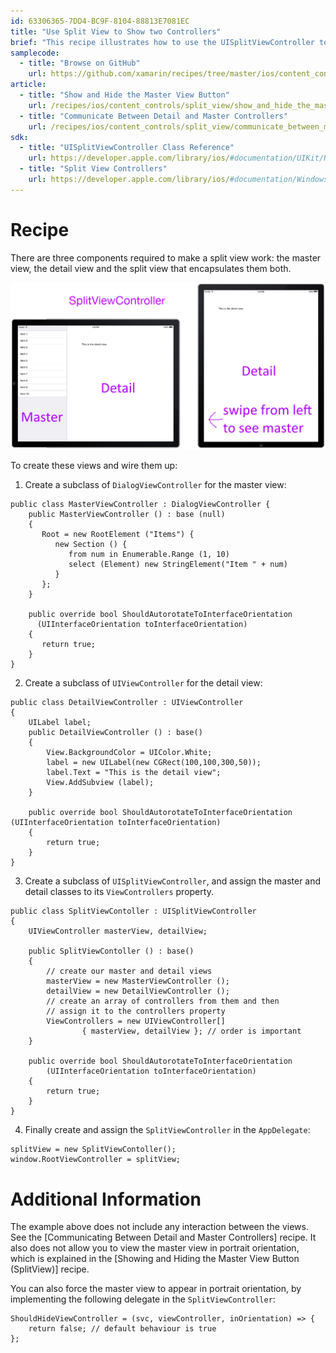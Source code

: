 ```yaml
---
id: 63306365-7DD4-BC9F-8104-88813E7081EC
title: "Use Split View to Show two Controllers"
brief: "This recipe illustrates how to use the UISplitViewController to display two view controllers with a master-detail relationship. This controller can only be used on the iPad."
samplecode:
  - title: "Browse on GitHub" 
    url: https://github.com/xamarin/recipes/tree/master/ios/content_controls/split_view/use_split_view_to_show_two_controllers
article:
  - title: "Show and Hide the Master View Button" 
    url: /recipes/ios/content_controls/split_view/show_and_hide_the_master_view_button
  - title: "Communicate Between Detail and Master Controllers" 
    url: /recipes/ios/content_controls/split_view/communicate_between_master_and_detail_controllers
sdk:
  - title: "UISplitViewController Class Reference" 
    url: https://developer.apple.com/library/ios/#documentation/UIKit/Reference/UISplitViewController_class/Reference/Reference.html
  - title: "Split View Controllers" 
    url: https://developer.apple.com/library/ios/#documentation/WindowsViews/Conceptual/ViewControllerCatalog/Chapters/SplitViewControllers.html
---
```


<a name="Recipe" class="injected"></a>


# Recipe

There are three components required to make a split view work: the master
view, the detail view and the split view that encapsulates them both.

 [ ![](Images/Picture_1.png)](Images/Picture_1.png)

To create these views and wire them up:

<ol>
  <li>Create a subclass of <code>DialogViewController</code> for the master view:</li>
</ol>


```
public class MasterViewController : DialogViewController {
    public MasterViewController () : base (null)
    {
       Root = new RootElement ("Items") {
          new Section () {
             from num in Enumerable.Range (1, 10)
             select (Element) new StringElement("Item " + num)
          }  
       };
    }

    public override bool ShouldAutorotateToInterfaceOrientation
      (UIInterfaceOrientation toInterfaceOrientation)
    {
       return true;
    }
}
```

<ol start="2">
  <li>Create a subclass of <code>UIViewController</code> for the detail view:</li>
</ol>


```
public class DetailViewController : UIViewController
{
    UILabel label;
    public DetailViewController () : base()
    {
        View.BackgroundColor = UIColor.White;
        label = new UILabel(new CGRect(100,100,300,50));
        label.Text = "This is the detail view";
        View.AddSubview (label);
    }

    public override bool ShouldAutorotateToInterfaceOrientation (UIInterfaceOrientation toInterfaceOrientation)
    {
        return true;
    }
}
```

<ol start="3">
  <li>Create a subclass of <code>UISplitViewController</code>, and assign the master and detail classes to its <code>ViewControllers</code> property.</li>
</ol>


```
public class SplitViewContoller : UISplitViewController
{
    UIViewController masterView, detailView;

    public SplitViewContoller () : base()
    {
        // create our master and detail views
        masterView = new MasterViewController ();
        detailView = new DetailViewController ();
        // create an array of controllers from them and then
        // assign it to the controllers property
        ViewControllers = new UIViewController[]
                { masterView, detailView }; // order is important
    }

    public override bool ShouldAutorotateToInterfaceOrientation
        (UIInterfaceOrientation toInterfaceOrientation)
    {
        return true;
    }
}
```

<ol start="4">
  <li>Finally create and assign the <code>SplitViewController</code> in the <code>AppDelegate</code>:</li>
</ol>


```
splitView = new SplitViewContoller();
window.RootViewController = splitView;
```

 <a name="Additional_Information" class="injected"></a>


# Additional Information

The example above does not include any interaction between the views. See the
[Communicating Between Detail and Master Controllers] recipe. It also does not
allow you to view the master view in portrait orientation, which is explained in
the [Showing and Hiding the Master View Button (SplitView)] recipe.

You can also force the master view to appear in portrait
orientation, by implementing the following delegate in the
`SplitViewController`:

```
ShouldHideViewController = (svc, viewController, inOrientation) => {
    return false; // default behaviour is true
};
```





 &nbsp;

